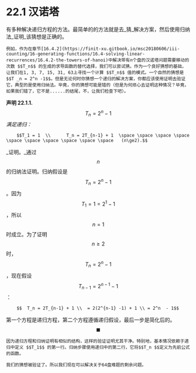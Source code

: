 # 22.1 汉诺塔

有多种解决递归方程的方法。最简单的的方法就是去_猜_解决方案，然后使用归纳法_证明_该猜想是正确的。

    例如，作为在章节[16.4.2](https://finit-xu.gitbook.io/msc20180606/iii-counting/16-generating-functions/16.4-solving-linear-recurrences/16.4.2-the-towers-of-hanoi)中解决带有n个盘的汉诺塔问题需要移动的次数 $$T_n$$ 的生成的求导函数的替代选择，我们可以尝试猜。作为一个良好猜想的基础，让我们在1, 3, 7, 15, 31, 63上寻找一个计算 $$T_n$$ 值的模式。一个自然的猜想是$$T _n = 2^n -1$$。但是无论何时你猜想一个递归的解决方案，你都应该使用证明去验证它，典型的是使用归纳法。毕竟，你的猜想可能是错的（但是为何烦心去证明这种情况？毕竟，如果我们错了，它不是......的结尾，不，让我们检查下吧）。

**声明 22.1.1.** $$T _n = 2^n -1$$ _满足递归：_

        $$T_1 = 1  \\      T_n = 2T_{n-1} + 1  \space \space \space \space \space \space \space \space \space \space   (n\ge2).$$ 

_证明。_通过 $$n$$ 的归纳法证明。归纳假设是$$T _n = 2^n -1$$。因为$$T _1 = 1 = 2^1 -1$$，所以$$n = 1$$ 时成立。为了证明 $$n\ge2$$时，$$T _n = 2^n -1$$，现在假设$$T _{n-1} = 2^{n-1} -1$$：

        $$  T_n = 2T_{n-1} + 1 \\  = 2(2^{n-1} -1) + 1 \\ = 2^n  - 1$$ 

 第一个方程是递归方程，第二个方程遵循递归假设，最后一步是简化后的。    $$\blacksquare$$ 

    因为递归方程和归纳证明有相似的结构，这样的验证证明尤其干净。特别地，基本情况依赖于递归中定义 $$T_1$$ 的第一行。归纳步骤使用递归中的第二行，它将$$T_n $$定义为先前公式的函数。

    我们的猜想被验证了。所以我们现在可以解决关于64盘难题的剩余问题。

    

